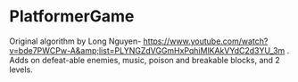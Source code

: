 # PlatformerGame
Original algorithm by Long Nguyen- https://www.youtube.com/watch?v=bde7PWCPw-A&amp;list=PLYNGZdVGGmHxPqhiMlKAkVYdC2d3YU_3m . Adds on defeat-able enemies, music, poison and breakable blocks, and 2 levels.

